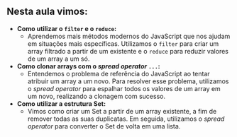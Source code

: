 ## Nesta aula vimos:

- **Como utilizar o `filter` e o `reduce`:**
    - Aprendemos mais métodos modernos do JavaScript que nos ajudam em situações mais específicas. Utilizamos o `filter` para criar um array filtrado a partir de um existente e o `reduce` para reduzir valores de um array a um só.
- **Como clonar arrays com o _spread operator_ `...`:**
    - Entendemos o problema de referência do JavaScript ao tentar atribuir um array a um novo. Para resolver esse problema, utilizamos o _spread operator_ para espalhar todos os valores de um array em um novo, realizando a clonagem com sucesso.
- **Como utilizar a estrutura Set:**
    - Vimos como criar um Set a partir de um array existente, a fim de remover todas as suas duplicatas. Em seguida, utilizamos o _spread operator_ para converter o Set de volta em uma lista.